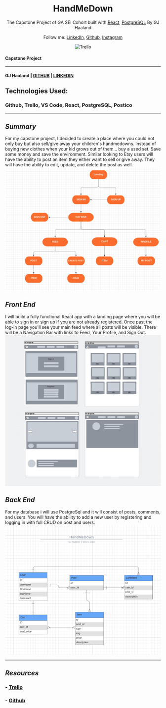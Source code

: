 
<h1 align="center">
 HandMeDown 
</h1>
<p align="center">
  The Capstone Project of GA SEI Cohort built with <a href="https://reactjs.org/" target="_blank">React</a>, <a href="https://www.postgresql.org/" target="_blank">PostgreSQL</a> By GJ Haaland
</p>
<p align="center">
  Follow me:
  <a href="https://www.linkedin.com/in/gj-haaland-b3b131b7/" target="_blank">LinkedIn</a>,
  <a href="https://github.com/GG-Haaland" target="_blank">Github</a>,
  <a href="https://www.instagram.com/gee_eej/" target="_blank">Instagram</a>
</p>
<div align="center">

  
  ![Trello](https://img.shields.io/badge/-Trello-0052CC?style=for-the-badge&logo=Trello&logoColor=FFFFFF)

</div>

#### Capstone Project

---

#### GJ Haaland | [GITHUB](https://github.com/GG-Haaland) | [LINKEDIN](https://www.linkedin.com/in/gj-haaland-b3b131b7/)

## Technologies Used:

### Github, Trello, VS Code, React, PostgreSQL, Postico

---

## **_Summary_**

For my capstone project, I decided to create a place where you could not only buy but also sell/give away your children's handmedowns. Instead of buying new clothes when your kid grows out of them... buy a used set. Save some money and save the environment. Similar looking to Etsy users will have the ability to post an item they either want to sell or give away. They will have the ability to edit, update, and delete the post as well.
![Wireframe](./readme_img/flowchart.png)

## **_Front End_**

I will build a fully functional React app with a landing page where you will be able to sign in or sign up if you are not already registered. Once past the log-in page you'll see your main feed where all posts will be visible. There will be a Navigation Bar with links to Feed, Your Profile, and Sign Out. 
![Wireframe](./readme_img/wireframe.png)

## **_Back End_**

For my database i will use PostgreSql and it will consist of posts, comments, and users. You will have the ability to add a new user by registering and logging in with full CRUD on post and users.
![ERD](./readme_img/erd.png)

---

## **_Resources_**

### - [Trello](https://trello.com/b/ItY6vv9L/handmedown)

### - [Github](https://github.com/GG-Haaland/Frontend)



